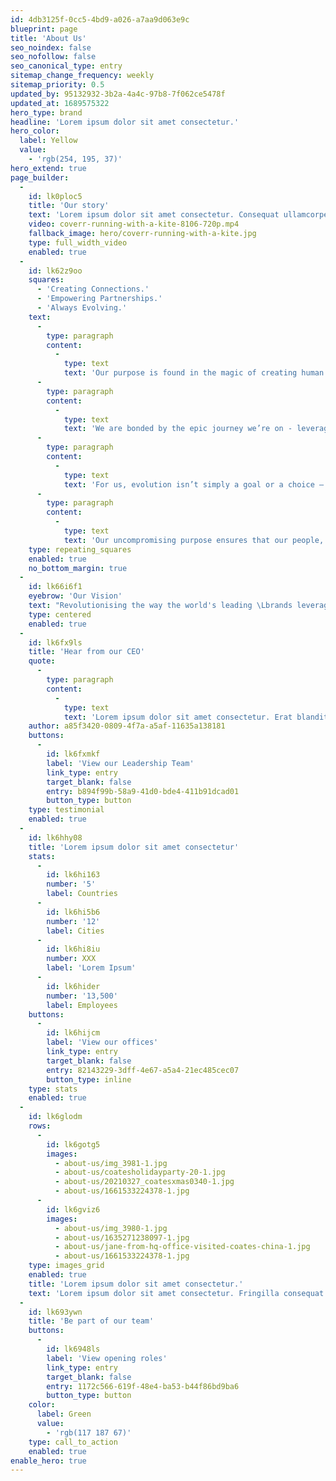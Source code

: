 ```yaml
---
id: 4db3125f-0cc5-4bd9-a026-a7aa9d063e9c
blueprint: page
title: 'About Us'
seo_noindex: false
seo_nofollow: false
seo_canonical_type: entry
sitemap_change_frequency: weekly
sitemap_priority: 0.5
updated_by: 95132932-3b2a-4a4c-97b8-7f062ce5478f
updated_at: 1689575322
hero_type: brand
headline: 'Lorem ipsum dolor sit amet consectetur.'
hero_color:
  label: Yellow
  value:
    - 'rgb(254, 195, 37)'
hero_extend: true
page_builder:
  -
    id: lk0ploc5
    title: 'Our story'
    text: 'Lorem ipsum dolor sit amet consectetur. Consequat ullamcorper lorem nunc nulla. In etiam ac pellentesque egestas nunc diam. Egestas aliquet neque elementum quisque luctus ac dolor suscipit. Tellus sed lorem ridiculus cras. Amet quis mattis feugiat bibendum turpis iaculis ornare. Tristique dolor leo suscipit felis amet elit. Facilisi elementum libero amet magna nibh viverra. At ut iaculis nullam non quam blandit laoreet aliquam. Amet ut porta diam eros nunc commodo pharetra. A duis in integer dictum. Feugiat velit id urna semper bibendum blandit ac aenean. Ullamcorper quisque sed sed sit consequat. Praesent tempor elit ultricies porttitor. In est diam sem arcu vitae diam quis ridiculus.'
    video: coverr-running-with-a-kite-8106-720p.mp4
    fallback_image: hero/coverr-running-with-a-kite.jpg
    type: full_width_video
    enabled: true
  -
    id: lk62z9oo
    squares:
      - 'Creating Connections.'
      - 'Empowering Partnerships.'
      - 'Always Evolving.'
    text:
      -
        type: paragraph
        content:
          -
            type: text
            text: 'Our purpose is found in the magic of creating human connections and building strong relationships. Which is why we pride ourselves on being more than just a place for our Crew to work and more than just a technology provider to our customers.'
      -
        type: paragraph
        content:
          -
            type: text
            text: 'We are bonded by the epic journey we’re on - leveraging our creativity and passion to build partnerships that deliver impactful solutions. It’s how we continuously deliver unrivaled results for our partners, together.'
      -
        type: paragraph
        content:
          -
            type: text
            text: 'For us, evolution isn’t simply a goal or a choice – it’s who we are. A strategic focus on the future, driven by insight, expertise and the desire to be better, means we’re always anticipating what’s next, pushing what’s possible and breaking boundaries to stay ahead in an ever-changing world.'
      -
        type: paragraph
        content:
          -
            type: text
            text: 'Our uncompromising purpose ensures that our people, partnerships and products are at the forefront of what we do, both now and in the future.'
    type: repeating_squares
    enabled: true
    no_bottom_margin: true
  -
    id: lk66i6f1
    eyebrow: 'Our Vision'
    text: "Revolutionising the way the world's leading \Lbrands leverage technology to drive the best \Lcustomer experience."
    type: centered
    enabled: true
  -
    id: lk6fx9ls
    title: 'Hear from our CEO'
    quote:
      -
        type: paragraph
        content:
          -
            type: text
            text: 'Lorem ipsum dolor sit amet consectetur. Erat blandit ultricies pharetra semper eget consequat. Sollicitudin id neque quam sed diam. Amet tortor cursus amet ullamcorper et massa consequat ornare vulputate. Sit quis venenatis tempor est mi adipiscing nec. Aliquam vel sit interdum ut cursus et sit lacus nunc.'
    author: a85f3420-0809-4f7a-a5af-11635a138181
    buttons:
      -
        id: lk6fxmkf
        label: 'View our Leadership Team'
        link_type: entry
        target_blank: false
        entry: b894f99b-58a9-41d0-bde4-411b91dcad01
        button_type: button
    type: testimonial
    enabled: true
  -
    id: lk6hhy08
    title: 'Lorem ipsum dolor sit amet consectetur'
    stats:
      -
        id: lk6hi163
        number: '5'
        label: Countries
      -
        id: lk6hi5b6
        number: '12'
        label: Cities
      -
        id: lk6hi8iu
        number: XXX
        label: 'Lorem Ipsum'
      -
        id: lk6hider
        number: '13,500'
        label: Employees
    buttons:
      -
        id: lk6hijcm
        label: 'View our offices'
        link_type: entry
        target_blank: false
        entry: 82143229-3dff-4e67-a5a4-21ec485cec07
        button_type: inline
    type: stats
    enabled: true
  -
    id: lk6glodm
    rows:
      -
        id: lk6gotg5
        images:
          - about-us/img_3981-1.jpg
          - about-us/coatesholidayparty-20-1.jpg
          - about-us/20210327_coatesxmas0340-1.jpg
          - about-us/1661533224378-1.jpg
      -
        id: lk6gviz6
        images:
          - about-us/img_3980-1.jpg
          - about-us/1635271238097-1.jpg
          - about-us/jane-from-hq-office-visited-coates-china-1.jpg
          - about-us/1661533224378-1.jpg
    type: images_grid
    enabled: true
    title: 'Lorem ipsum dolor sit amet consectetur.'
    text: 'Lorem ipsum dolor sit amet consectetur. Fringilla consequat magna pellentesque scelerisque nunc nunc pellentesque neque. Cras lectus fermentum elit sit diam. Habitant a id quis et urna scelerisque. Mauris faucibus tellus mi et enim aliquet.'
  -
    id: lk693ywn
    title: 'Be part of our team'
    buttons:
      -
        id: lk6948ls
        label: 'View opening roles'
        link_type: entry
        target_blank: false
        entry: 1172c566-619f-48e4-ba53-b44f86bd9ba6
        button_type: button
    color:
      label: Green
      value:
        - 'rgb(117 187 67)'
    type: call_to_action
    enabled: true
enable_hero: true
---
```

